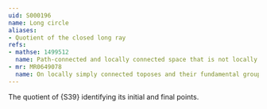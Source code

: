 ```yaml
---
uid: S000196
name: Long circle
aliases:
- Quotient of the closed long ray
refs:
- mathse: 1499512
  name: Path-connected and locally connected space that is not locally path-connected
- mr: MR0649078
  name: On locally simply connected toposes and their fundamental groups. (Barr & Diaconescu)
---
```


The quotient of {S39} identifying its initial and
final points.
